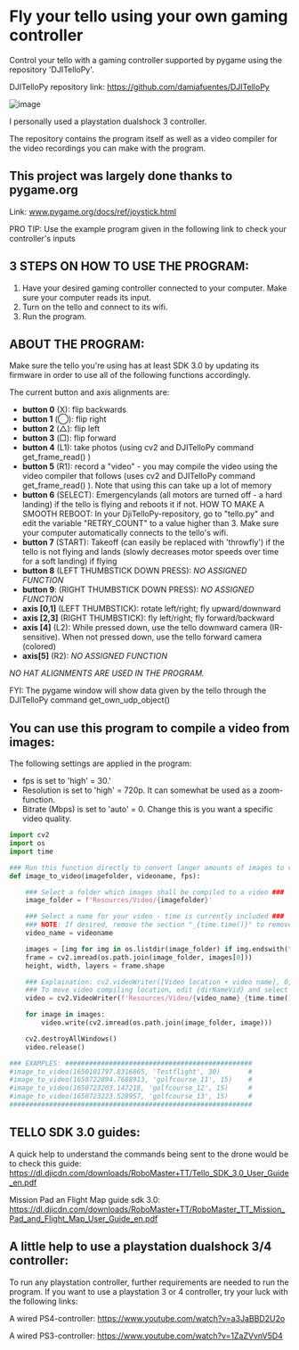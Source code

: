# Fly your tello using your own gaming controller
Control your tello with a gaming controller supported by pygame using the repository 'DJITelloPy'.

DJITelloPy repository link: https://github.com/damiafuentes/DJITelloPy

![image](https://user-images.githubusercontent.com/82200669/164916832-5ac991d6-1196-4c4e-9c7d-8a842a14ee99.png)

I personally used a playstation dualshock 3 controller.

The repository contains the program itself as well as a video compiler for the video recordings you can make with the program.

## This project was largely done thanks to pygame.org

Link: www.pygame.org/docs/ref/joystick.html

PRO TIP: Use the example program given in the following link to check your controller's inputs

## 3 STEPS ON HOW TO USE THE PROGRAM:
1. Have your desired gaming controller connected to your computer. Make sure your computer reads its input.
2. Turn on the tello and connect to its wifi.
3. Run the program.

## ABOUT THE PROGRAM:

Make sure the tello you're using has at least SDK 3.0 by updating its firmware in order to use all of the following functions accordingly.

The current button and axis alignments are:
- **button 0** (X): flip backwards
- **button 1** (◯): flip right
- **button 2** (△): flip left
- **button 3** (□): flip forward
- **button 4** (L1): take photos (using cv2 and DJITelloPy command get_frame_read() )
- **button 5** (R1): record a "video" - you may compile the video using the video compiler that follows (uses cv2 and DJITelloPy command get_frame_read() ). Note that using this can take up a lot of memory
- **button 6** (SELECT): Emergencylands (all motors are turned off - a hard landing) if the tello is flying and reboots it if not.
  HOW TO MAKE A SMOOTH REBOOT: In your DjiTelloPy-repository, go to "tello.py" and edit the variable "RETRY_COUNT" to a value higher than 3. Make sure your computer automatically connects to the tello's wifi.
- **button 7** (START): Takeoff (can easily be replaced with 'throwfly') if the tello is not flying and lands (slowly decreases motor speeds over time for a soft landing) if flying
- **button 8** (LEFT THUMBSTICK DOWN PRESS): *NO ASSIGNED FUNCTION*
- **button 9**: (RIGHT THUMBSTICK DOWN PRESS): *NO ASSIGNED FUNCTION*
- **axis [0,1]** (LEFT THUMBSTICK): rotate left/right; fly upward/downward
- **axis [2,3]** (RIGHT THUMBSTICK): fly left/right; fly forward/backward
- **axis [4]** (L2): While pressed down, use the tello downward camera (IR-sensitive). When not pressed down, use the tello forward camera (colored)
- **axis[5]** (R2): *NO ASSIGNED FUNCTION*

_NO HAT ALIGNMENTS ARE USED IN THE PROGRAM._

FYI: The pygame window will show data given by the tello through the DJITelloPy command get_own_udp_object()

## You can use this program to compile a video from images:
The following settings are applied in the program:

- fps is set to 'high' = 30.'
- Resolution is set to 'high' = 720p. It can somewhat be used as a zoom-function.
- Bitrate (Mbps) is set to 'auto' = 0. Change this is you want a specific video quality.

```python
import cv2
import os
import time

### Run this function directly to convert langer amounts of images to video ###
def image_to_video(imagefolder, videoname, fps):

    ### Select a folder which images shall be compiled to a video ###
    image_folder = f'Resources/Video/{imagefolder}'

    ### Select a name for your video - time is currently included ###
    ### NOTE: If desired, remove the section "_{time.time()}" to remove time from video name ###
    video_name = videoname

    images = [img for img in os.listdir(image_folder) if img.endswith(".jpg")]
    frame = cv2.imread(os.path.join(image_folder, images[0]))
    height, width, layers = frame.shape

    ### Explaination: cv2.videoWriter([Video location + video name], 0, [Framerate: 30], [resolution: size] ###
    ### To move video compiling location, edit {dirNameVid} and select another location for location of the compiled video ###
    video = cv2.VideoWriter(f'Resources/Video/{video_name}_{time.time()}.avi', 0, fps, (width, height))

    for image in images:
        video.write(cv2.imread(os.path.join(image_folder, image)))

    cv2.destroyAllWindows()
    video.release()

### EXAMPLES: ###############################################
#image_to_video(1650101797.8316865, 'Testflight', 30)       #
#image_to_video(1650722894.7688913, 'golfcourse_11', 15)    #
#image_to_video(1650723203.147218, 'golfcourse_12', 15)     #
#image_to_video(1650723223.528957, 'golfcourse_13', 15)     #
#############################################################
```

## TELLO SDK 3.0 guides:

A quick help to understand the commands being sent to the drone would be to check this guide:
https://dl.djicdn.com/downloads/RoboMaster+TT/Tello_SDK_3.0_User_Guide_en.pdf

Mission Pad an Flight Map guide sdk 3.0: https://dl.djicdn.com/downloads/RoboMaster+TT/RoboMaster_TT_Mission_Pad_and_Flight_Map_User_Guide_en.pdf

## A little help to use a playstation dualshock 3/4 controller:

To run any playstation controller, further requirements are needed to run the program.
If you want to use a playstation 3 or 4 controller, try your luck with the following links:

A wired PS4-controller: https://www.youtube.com/watch?v=a3JaBBD2U2o

A wired PS3-controller: https://www.youtube.com/watch?v=1ZaZVvnV5D4
